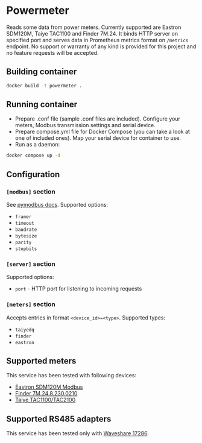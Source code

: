 # Powermeter

Reads some data from power meters. Currently supported are Eastron SDM120M, Taiye TAC1100 and Finder 7M.24.
It binds HTTP server on specified port and serves data in Prometheus metrics format on `/metrics` endpoint.
No support or warranty of any kind is provided for this project and no feature requests will be accepted.

## Building container

```sh
docker build -t powermeter .
```

## Running container

- Prepare .conf file (sample .conf files are included). Configure your meters, Modbus transmission settings and serial device.
- Prepare compose.yml file for Docker Compose (you can take a look at one of included ones). Map your serial device for container to use.
- Run as a daemon:
```sh
docker compose up -d
```

## Configuration

### `[modbus]` section

See [pymodbus docs](https://pymodbus.readthedocs.io/en/latest/source/client.html#pymodbus.client.ModbusSerialClient).
Supported options:
- `framer`
- `timeout`
- `baudrate`
- `bytesize`
- `parity`
- `stopbits`

### `[server]` section

Supported options:
- `port` - HTTP port for listening to incoming requests

### `[meters]` section

Accepts entries in format `<device_id>=<type>`. Supported types:
- `taiyedq`
- `finder`
- `eastron` 

## Supported meters

This service has been tested with following devices:
- [Eastron SDM120M Modbus](https://www.eastroneurope.com/products/view/sdm120modbus)
- [Finder 7M.24.8.230.0210](https://www.findernet.com/en/worldwide/series/7m-series-smart-energy-meters/type/type-7m-24-single-phase-bi-directional-energy-meters-with-backlit-lcd-display/)
- [Taiye TAC1100/TAC2100](http://www.taiye-electric.com/productdetail/tac2100-single-phase-din-rail-energy-meter.html)


## Supported RS485 adapters

This service has been tested only with [Waveshare 17286](https://www.waveshare.com/usb-to-rs485.htm).
